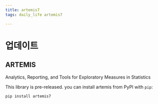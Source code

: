 ```yaml
---
title: artemis7
tags: daily_life artemis7

---
```


# 업데이트

## ARTEMIS
Analytics, Reporting, and Tools for Exploratory Measures in Statistics

This library is pre-released. you can install artemis from PyPI with `pip`:
```bash
pip install artemis7
```





